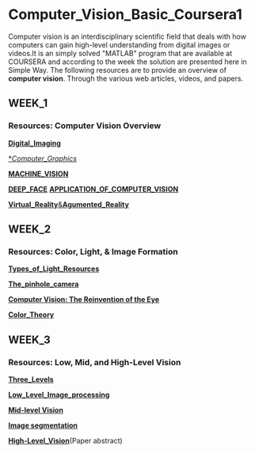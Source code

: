 # Computer_Vision_Basic_Coursera1
Computer vision is an interdisciplinary scientific field that deals with how computers can gain high-level understanding from digital images or videos.It is an simply solved "MATLAB" program that are available at COURSERA and according to the week the solution are presented here in Simple Way.
The following resources are  to provide an overview of **computer vision**. Through the various web articles, videos, and papers.

## WEEK_1

### Resources: Computer Vision Overview
[**Digital_Imaging** ](https://en.wikipedia.org/wiki/Digital_imaging)


[**Computer_Graphics*](https://en.wikipedia.org/wiki/Computer_graphics)

[**MACHINE_VISION**](https://en.wikipedia.org/wiki/Machine_vision)

[**DEEP_FACE**](https://en.wikipedia.org/wiki/DeepFace)
[**APPLICATION_OF_COMPUTER_VISION**](https://indatalabs.com/blog/data-science/applications-computer-vision-across-industries?cli_action=1542730411.237)

[**Virtual_Reality**&**Agumented_Reality**](https://www.youtube.com/watch?v=f9MwaH6oGEY)

## WEEK_2

### Resources: Color, Light, & Image Formation
[**Types_of_Light_Resources**](http://ieslightlogic.org/choosing-the-right-light-source-point-linear-and-area/)

[**The_pinhole_camera**](https://www.youtube.com/watch?v=_TYwlDsdNcY)

[**Computer Vision: The Reinvention of the Eye**](https://medium.com/@verajaneseegers/computer-vision-the-reinvention-of-the-eye-1d741721bf5c)

[**Color_Theory**](https://en.wikipedia.org/wiki/Color_theory)

## WEEK_3

### Resources: Low, Mid, and High-Level Vision

[**Three_Levels**](https://www.albany.edu/~ron/papers/marrlevl.html)

[**Low_Level_Image_processing**](http://homepages.inf.ed.ac.uk/rbf/CVonline/LOCAL_COPIES/MARBLE/low/low.htm)

[**Mid-level Vision**](http://bankslab.berkeley.edu/members/sergei/ALT/Sergei_MidLevelVision.htm)

[**Image segmentation**](https://en.wikipedia.org/wiki/Image_segmentation)

[**High-Level_Vision**](https://pubmed.ncbi.nlm.nih.gov/24552691/)(Paper abstract)
